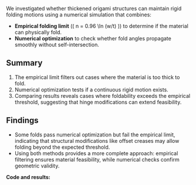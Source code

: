 We investigated whether thickened origami structures can maintain rigid folding motions using a numerical simulation that combines:

- **Empirical folding limit** (\( n = 0.96 \ln (w/t) \)) to determine if the material can physically fold.
- **Numerical optimization** to check whether fold angles propagate smoothly without self-intersection.

## Summary
1. The empirical limit filters out cases where the material is too thick to fold.
2. Numerical optimization tests if a continuous rigid motion exists.
3. Comparing results reveals cases where foldability exceeds the empirical threshold, suggesting that hinge modifications can extend feasibility.

## Findings
- Some folds pass numerical optimization but fail the empirical limit, indicating that structural modifications like offset creases may allow folding beyond the expected threshold.
- Using both methods provides a more complete approach: empirical filtering ensures material feasibility, while numerical checks confirm geometric validity.

**Code and results:** 

